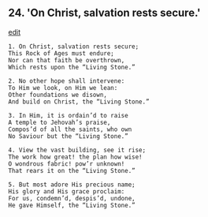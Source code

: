 
## 24.  'On Christ, salvation rests secure.'
[edit](https://docs.google.com/document/d/19IohKgAZwFW58OAFUxEyGQOsXKGiunaT/edit?mode=html)



    1. On Christ, salvation rests secure;
    This Rock of Ages must endure;
    Nor can that faith be overthrown,
    Which rests upon the “Living Stone.”

    2. No other hope shall intervene:
    To Him we look, on Him we lean:
    Other foundations we disown,
    And build on Christ, the “Living Stone.”

    3. In Him, it is ordain’d to raise 
    A temple to Jehovah’s praise,
    Compos’d of all the saints, who own 
    No Saviour but the “Living Stone.”

    4. View the vast building, see it rise;
    The work how great! the plan how wise! 
    O wondrous fabric! pow’r unknown! 
    That rears it on the “Living Stone.”

    5. But most adore His precious name;
    His glory and His grace proclaim:
    For us, condemn’d, despis’d, undone,
    He gave Himself, the “Living Stone.”
